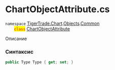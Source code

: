 
# ChartObjectAttribute.cs
`namespace` [TigerTrade.Chart](../../../../../TigerTrade.Chart.md).[Objects](../../../../../TigerTrade.Chart/Objects.md).[Common](../../../../../TigerTrade.Chart/Objects/Common.md)  
&nbsp;&nbsp;&nbsp;&nbsp;&nbsp;&nbsp;&nbsp;<mark style="color:red;">`class`</mark> [ChartObjectAttribute](../../ChartObjectAttribute.cs.md)

Описание

### Синтаксис
```csharp
public Type Type { get; set; }
```
